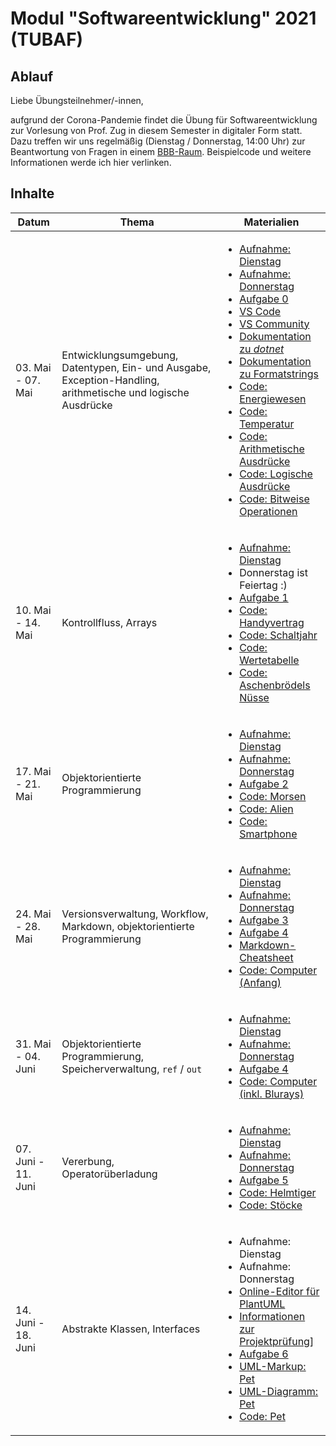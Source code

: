 # Modul "Softwareentwicklung" 2021 (TUBAF)
## Ablauf
Liebe Übungsteilnehmer/-innen,

aufgrund der Corona-Pandemie findet die Übung für Softwareentwicklung zur Vorlesung von Prof. Zug in diesem Semester in digitaler Form statt. Dazu treffen wir uns regelmäßig (Dienstag / Donnerstag, 14:00 Uhr) zur Beantwortung von Fragen in einem [BBB-Raum](https://teach.informatik.tu-freiberg.de/b/jon-ppa-fcu). Beispielcode und weitere Informationen werde ich hier verlinken.

## Inhalte
Datum | Thema | Materialien
--- | --- | ---
| 03. Mai - 07. Mai | Entwicklungsumgebung, Datentypen, Ein- und Ausgabe, Exception-Handling, arithmetische und logische Ausdrücke | <ul><li>[Aufnahme: Dienstag](https://teach.informatik.tu-freiberg.de/playback/presentation/2.0/playback.html?meetingId=2f3e57c96cbddbd0adf88b88c2380c46cceb2d7a-1620129465610)</li><li>[Aufnahme: Donnerstag](https://teach.informatik.tu-freiberg.de/playback/presentation/2.0/playback.html?meetingId=2f3e57c96cbddbd0adf88b88c2380c46cceb2d7a-1620302415697)</li><li>[Aufgabe 0](https://github.com/ComputerScienceLecturesTUBAF/SoftwareentwicklungSoSe2021_Aufgabe_00)</li><li>[VS Code](https://code.visualstudio.com/)</li><li>[VS Community](https://visualstudio.microsoft.com/de/vs/community/)</li><li>[Dokumentation zu *dotnet*](https://docs.microsoft.com/en-us/dotnet/core/tools/)</li><li>[Dokumentation zu Formatstrings](https://docs.microsoft.com/en-us/dotnet/standard/base-types/standard-numeric-format-strings)</li><li>[Code: Energiewesen](https://github.com/JayTee42/tubaf-swe-2021/tree/main/00%20-%20Entwicklungsumgebung%2C%20Datentypen%2C%20Ein-%20und%20Ausgabe/alien)</li><li>[Code: Temperatur](https://github.com/JayTee42/tubaf-swe-2021/tree/main/00%20-%20Entwicklungsumgebung%2C%20Datentypen%2C%20Ein-%20und%20Ausgabe/temperature)</li><li>[Code: Arithmetische Ausdrücke](https://github.com/JayTee42/tubaf-swe-2021/tree/main/00%20-%20Entwicklungsumgebung%2C%20Datentypen%2C%20Ein-%20und%20Ausgabe/artihmetic)</li><li>[Code: Logische Ausdrücke](https://github.com/JayTee42/tubaf-swe-2021/tree/main/00%20-%20Entwicklungsumgebung%2C%20Datentypen%2C%20Ein-%20und%20Ausgabe/bool)</li><li>[Code: Bitweise Operationen](https://github.com/JayTee42/tubaf-swe-2021/tree/main/00%20-%20Entwicklungsumgebung%2C%20Datentypen%2C%20Ein-%20und%20Ausgabe/bitwise)</li></ul>
| 10. Mai - 14. Mai | Kontrollfluss, Arrays | <ul><li>[Aufnahme: Dienstag](https://teach.informatik.tu-freiberg.de/playback/presentation/2.0/playback.html?meetingId=2f3e57c96cbddbd0adf88b88c2380c46cceb2d7a-1620734232116)</li><li>Donnerstag ist Feiertag :)</li><li>[Aufgabe 1](https://github.com/ComputerScienceLecturesTUBAF/SoftwareentwicklungSoSe2021_Aufgabe_01)</li><li>[Code: Handyvertrag](https://github.com/JayTee42/tubaf-swe-2021/tree/main/01%20-%20Kontrollfluss%2C%20Arrays/contract)</li><li>[Code: Schaltjahr](https://github.com/JayTee42/tubaf-swe-2021/tree/main/01%20-%20Kontrollfluss%2C%20Arrays/leapyear)</li><li>[Code: Wertetabelle](https://github.com/JayTee42/tubaf-swe-2021/tree/main/01%20-%20Kontrollfluss%2C%20Arrays/table)</li><li>[Code: Aschenbrödels Nüsse](https://github.com/JayTee42/tubaf-swe-2021/tree/main/01%20-%20Kontrollfluss%2C%20Arrays/cinderella)</li></ul>
| 17. Mai - 21. Mai | Objektorientierte Programmierung | <ul><li>[Aufnahme: Dienstag](https://teach.informatik.tu-freiberg.de/playback/presentation/2.0/playback.html?meetingId=2f3e57c96cbddbd0adf88b88c2380c46cceb2d7a-1621339228068)</li><li>[Aufnahme: Donnerstag](https://teach.informatik.tu-freiberg.de/playback/presentation/2.0/playback.html?meetingId=2f3e57c96cbddbd0adf88b88c2380c46cceb2d7a-1621511960861)</li><li>[Aufgabe 2](https://github.com/ComputerScienceLecturesTUBAF/SoftwareentwicklungSoSe2021_Aufgabe_02)</li><li>[Code: Morsen](https://github.com/JayTee42/tubaf-swe-2021/tree/main/02%20-%20Objektorientierte%20Programmierung/morse)</li><li>[Code: Alien](https://github.com/JayTee42/tubaf-swe-2021/tree/main/02%20-%20Objektorientierte%20Programmierung/alien)</li><li>[Code: Smartphone](https://github.com/JayTee42/tubaf-swe-2021/tree/main/02%20-%20Objektorientierte%20Programmierung/smartphone)</li></ul>
| 24. Mai - 28. Mai | Versionsverwaltung, Workflow, Markdown, objektorientierte Programmierung | <ul><li>[Aufnahme: Dienstag](https://teach.informatik.tu-freiberg.de/playback/presentation/2.0/playback.html?meetingId=2f3e57c96cbddbd0adf88b88c2380c46cceb2d7a-1621943818119)</li><li>[Aufnahme: Donnerstag](https://teach.informatik.tu-freiberg.de/playback/presentation/2.0/playback.html?meetingId=2f3e57c96cbddbd0adf88b88c2380c46cceb2d7a-1622116657729)</li><li>[Aufgabe 3](https://github.com/ComputerScienceLecturesTUBAF/SoftwareentwicklungSoSe2021_Aufgabe_03)</li><li>[Aufgabe 4](https://github.com/ComputerScienceLecturesTUBAF/SoftwareentwicklungSoSe2021_Aufgabe_04)</li><li>[Markdown-Cheatsheet](https://github.com/adam-p/markdown-here/wiki/Markdown-Cheatsheet)</li><li>[Code: Computer (Anfang)](https://github.com/JayTee42/tubaf-swe-2021/tree/main/04%20-%20Objektorientierte%20Programmierung%20II/computer)</li></ul>
| 31. Mai - 04. Juni | Objektorientierte Programmierung, Speicherverwaltung, `ref` / `out` | <ul><li>[Aufnahme: Dienstag](https://teach.informatik.tu-freiberg.de/playback/presentation/2.0/playback.html?meetingId=2f3e57c96cbddbd0adf88b88c2380c46cceb2d7a-1622548730293)</li><li>[Aufnahme: Donnerstag](https://teach.informatik.tu-freiberg.de/playback/presentation/2.0/playback.html?meetingId=2f3e57c96cbddbd0adf88b88c2380c46cceb2d7a-1622721591825)</li><li>[Aufgabe 4](https://github.com/ComputerScienceLecturesTUBAF/SoftwareentwicklungSoSe2021_Aufgabe_04)</li><li>[Code: Computer (inkl. Blurays)](https://github.com/JayTee42/tubaf-swe-2021/tree/main/04%20-%20Objektorientierte%20Programmierung%20II/computer)</li></ul>
| 07. Juni - 11. Juni | Vererbung, Operatorüberladung | <ul><li>[Aufnahme: Dienstag](https://teach.informatik.tu-freiberg.de/playback/presentation/2.0/playback.html?meetingId=2f3e57c96cbddbd0adf88b88c2380c46cceb2d7a-1623153564449)</li><li>[Aufnahme: Donnerstag](https://teach.informatik.tu-freiberg.de/playback/presentation/2.0/playback.html?meetingId=2f3e57c96cbddbd0adf88b88c2380c46cceb2d7a-1623326384179)</li><li>[Aufgabe 5](https://github.com/ComputerScienceLecturesTUBAF/SoftwareentwicklungSoSe2021_Aufgabe_05)</li><li>[Code: Helmtiger](https://github.com/JayTee42/tubaf-swe-2021/tree/main/05%20-%20Vererbung%2C%20Operator%C3%BCberladung/tiger)</li><li>[Code: Stöcke](https://github.com/JayTee42/tubaf-swe-2021/tree/main/05%20-%20Vererbung%2C%20Operator%C3%BCberladung/sticks)</li></ul>
| 14. Juni - 18. Juni | Abstrakte Klassen, Interfaces | <ul><li>Aufnahme: Dienstag</li><li>Aufnahme: Donnerstag</li><li>[Online-Editor für PlantUML](https://www.planttext.com/)</li><li>[Informationen zur Projektprüfung](https://github.com/ComputerScienceLecturesTUBAF/SoftwareentwicklungSoSe2021_Projektaufgaben)]<li>[Aufgabe 6](https://github.com/ComputerScienceLecturesTUBAF/SoftwareentwicklungSoSe2021_Aufgabe_06)</li><li>[UML-Markup: Pet](https://github.com/JayTee42/tubaf-swe-2021/blob/main/06%20-%20Abstrakte%20Klassen%2C%20Interfaces/pet/pet.puml)</li><li>[UML-Diagramm: Pet](https://github.com/JayTee42/tubaf-swe-2021/blob/main/06%20-%20Abstrakte%20Klassen%2C%20Interfaces/pet/pet.png)</li><li>[Code: Pet](https://github.com/JayTee42/tubaf-swe-2021/tree/main/06%20-%20Abstrakte%20Klassen%2C%20Interfaces/pet)</li></ul>
